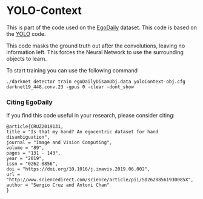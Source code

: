 # YOLO-Context
This is part of the code used on the [EgoDaily](https://github.com/sercruzg/EgoDaily) dataset. This code is based on the [YOLO](https://github.com/pjreddie/darknet) code. 

This code masks the ground truth out after the convolutions, leaving no information left. This forces the Neural Network to use the surrounding objects to learn.

To start training you can use the following command

```
./darknet detector train egoDailyDisamObj.data yoloContext-obj.cfg darknet19_448.conv.23 -gpus 0 -clear -dont_show
```

### Citing EgoDaily
If you find this code useful in your research, please consider citing:
```
@article{CRUZ2019131,
title = "Is that my hand? An egocentric dataset for hand disambiguation",
journal = "Image and Vision Computing",
volume = "89",
pages = "131 - 143",
year = "2019",
issn = "0262-8856",
doi = "https://doi.org/10.1016/j.imavis.2019.06.002",
url = "http://www.sciencedirect.com/science/article/pii/S026288561930085X",
author = "Sergio Cruz and Antoni Chan"
}
```
